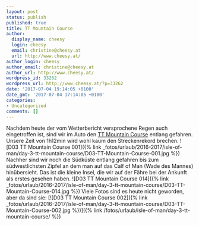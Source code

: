 ```yaml
---
layout: post
status: publish
published: true
title: TT Mountain Course
author:
  display_name: cheesy
  login: cheesy
  email: christine@cheesy.at
  url: http://www.cheesy.at/
author_login: cheesy
author_email: christine@cheesy.at
author_url: http://www.cheesy.at/
wordpress_id: 33262
wordpress_url: http://www.cheesy.at/?p=33262
date: '2017-07-04 19:14:05 +0100'
date_gmt: '2017-07-04 17:14:05 +0100'
categories:
- Uncategorized
comments: []
---
```

Nachdem heute der vom Wetterbericht versprochene Regen auch eingetroffen ist, sind wir im Auto den [TT Mountain Course](https://de.wikipedia.org/wiki/Snaefell_Mountain_Course) entlang gefahren. Unsere Zeit von 1h12min wird wohl kaum den Streckenrekord brechen.
![D03 TT Mountain Course 001]({% link _fotos/urlaub/2016-2017/isle-of-man/day-3-tt-mountain-course/D03-TT-Mountain-Course-001.jpg %})
Nachher sind wir noch die Südküste entlang gefahren bis zum südwestlichsten Zipfel an dem man auf das Calf of Man (Wade des Mannes) hinübersieht. Das ist die kleine Insel, die wir auf der Fähre bei der Ankunft als erstes gesehen haben.
![D03 TT Mountain Course 014]({% link _fotos/urlaub/2016-2017/isle-of-man/day-3-tt-mountain-course/D03-TT-Mountain-Course-014.jpg %})
Viele Fotos sind es heute nicht geworden, aber da sind sie:
[![D03 TT Mountain Course 002]({% link _fotos/urlaub/2016-2017/isle-of-man/day-3-tt-mountain-course/D03-TT-Mountain-Course-002.jpg %})]({% link /fotos/urlaub/isle-of-man/day-3-tt-mountain-course/ %})
